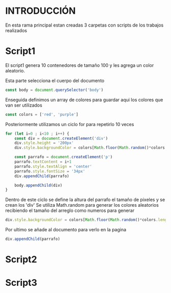 # INTRODUCCIÓN
En esta rama principal estan creadas 3 carpetas con scripts de los trabajos realizados

# Script1

El script1 genera 10 contenedores de tamaño 100 y les agrega un color aleatorio.

Esta parte selecciona el cuerpo del documento
```javascript
const body = document.querySelector('body')
```
Enseguida definimos un array de colores para guardar aqui los colores que van ser utilizados 
```javascript
const colors = ['red', 'purple']
```
Posteriormente utilizamos un ciclo for para repetirlo 10 veces
```javascript
for (let i=0 ; i<10 ; i++) {
    const div = document.createElement('div')
    div.style.height = '200px'
    div.style.backgroundColor = colors[Math.floor(Math.random()*colors.length)]

    const parrafo = document.createElement('p')
    parrafo.textContent = i+1
    parrafo.style.textAlign = 'center'
    parrafo.style.fontSize = '34px'
    div.appendChild(parrafo)

    body.appendChild(div)
}
```
Dentro de este ciclo se define la altura del parrafo el tamaño de pixeles y se crean los 'div'
Se utiliza Math.random para generar los colores aleatorios recibiendo el tamaño del arreglo como numeros para generar
```javascript
div.style.backgroundColor = colors[Math.floor(Math.random()*colors.length)]
```
Por ultimo se añade al documento para verlo en la pagina
```javascript
div.appendChild(parrafo)
```

# Script2


# Script3
